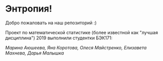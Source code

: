 # Энтропия!

Добро пожаловать на наш репозиторий :)

Проект по математической статистике (более известной как "лучшая дисциплина") 2019 выполнили студентки БЭК171: 

*Марина Аюшеева, Яна Коротова, Олеся Майстренко, Елизавета Махнева, Дарья Малышка*



